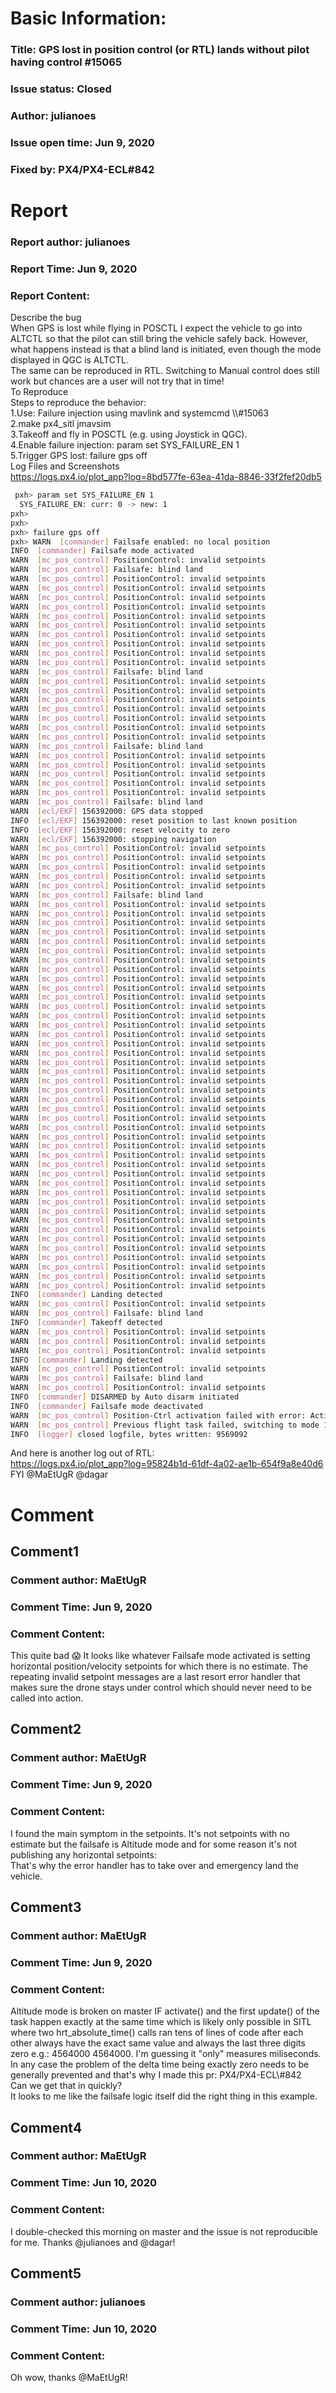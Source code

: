 # Basic Information:
### Title:  GPS lost in position control (or RTL) lands without pilot having control #15065 
### Issue status: Closed
### Author: julianoes
### Issue open time: Jun 9, 2020
### Fixed by: PX4/PX4-ECL#842
# Report
### Report author: julianoes
### Report Time: Jun 9, 2020
### Report Content:   
Describe the bug    
When GPS is lost while flying in POSCTL I expect the vehicle to go into ALTCTL so that the pilot can still bring the vehicle safely back. However, what happens instead is that a blind land is initiated, even though the mode displayed in QGC is ALTCTL.  
The same can be reproduced in RTL. Switching to Manual control does still work but chances are a user will not try that in time!  
To Reproduce    
Steps to reproduce the behavior:  
1.Use: Failure injection using mavlink and systemcmd \\\\\#15063  
2.make px4_sitl jmavsim  
3.Takeoff and fly in POSCTL (e.g. using Joystick in QGC).  
4.Enable failure injection: param set SYS_FAILURE_EN 1  
5.Trigger GPS lost: failure gps off  
Log Files and Screenshots  
https://logs.px4.io/plot_app?log=8bd577fe-63ea-41da-8846-33f2fef20db5  
    
```bash     
 pxh> param set SYS_FAILURE_EN 1        
  SYS_FAILURE_EN: curr: 0 -> new: 1        
pxh>         
pxh>         
pxh> failure gps off        
pxh> WARN  [commander] Failsafe enabled: no local position        
INFO  [commander] Failsafe mode activated        
WARN  [mc_pos_control] PositionControl: invalid setpoints        
WARN  [mc_pos_control] Failsafe: blind land        
WARN  [mc_pos_control] PositionControl: invalid setpoints        
WARN  [mc_pos_control] PositionControl: invalid setpoints        
WARN  [mc_pos_control] PositionControl: invalid setpoints        
WARN  [mc_pos_control] PositionControl: invalid setpoints        
WARN  [mc_pos_control] PositionControl: invalid setpoints        
WARN  [mc_pos_control] PositionControl: invalid setpoints        
WARN  [mc_pos_control] PositionControl: invalid setpoints        
WARN  [mc_pos_control] PositionControl: invalid setpoints        
WARN  [mc_pos_control] PositionControl: invalid setpoints        
WARN  [mc_pos_control] PositionControl: invalid setpoints        
WARN  [mc_pos_control] Failsafe: blind land        
WARN  [mc_pos_control] PositionControl: invalid setpoints        
WARN  [mc_pos_control] PositionControl: invalid setpoints        
WARN  [mc_pos_control] PositionControl: invalid setpoints        
WARN  [mc_pos_control] PositionControl: invalid setpoints        
WARN  [mc_pos_control] PositionControl: invalid setpoints        
WARN  [mc_pos_control] PositionControl: invalid setpoints        
WARN  [mc_pos_control] PositionControl: invalid setpoints        
WARN  [mc_pos_control] Failsafe: blind land        
WARN  [mc_pos_control] PositionControl: invalid setpoints        
WARN  [mc_pos_control] PositionControl: invalid setpoints        
WARN  [mc_pos_control] PositionControl: invalid setpoints        
WARN  [mc_pos_control] PositionControl: invalid setpoints        
WARN  [mc_pos_control] PositionControl: invalid setpoints        
WARN  [mc_pos_control] Failsafe: blind land        
WARN  [ecl/EKF] 156392000: GPS data stopped        
INFO  [ecl/EKF] 156392000: reset position to last known position        
INFO  [ecl/EKF] 156392000: reset velocity to zero        
WARN  [ecl/EKF] 156392000: stopping navigation        
WARN  [mc_pos_control] PositionControl: invalid setpoints        
WARN  [mc_pos_control] PositionControl: invalid setpoints        
WARN  [mc_pos_control] PositionControl: invalid setpoints        
WARN  [mc_pos_control] PositionControl: invalid setpoints        
WARN  [mc_pos_control] PositionControl: invalid setpoints        
WARN  [mc_pos_control] Failsafe: blind land        
WARN  [mc_pos_control] PositionControl: invalid setpoints        
WARN  [mc_pos_control] PositionControl: invalid setpoints        
WARN  [mc_pos_control] PositionControl: invalid setpoints        
WARN  [mc_pos_control] PositionControl: invalid setpoints        
WARN  [mc_pos_control] PositionControl: invalid setpoints        
WARN  [mc_pos_control] PositionControl: invalid setpoints        
WARN  [mc_pos_control] PositionControl: invalid setpoints        
WARN  [mc_pos_control] PositionControl: invalid setpoints        
WARN  [mc_pos_control] PositionControl: invalid setpoints        
WARN  [mc_pos_control] PositionControl: invalid setpoints        
WARN  [mc_pos_control] PositionControl: invalid setpoints        
WARN  [mc_pos_control] PositionControl: invalid setpoints        
WARN  [mc_pos_control] PositionControl: invalid setpoints        
WARN  [mc_pos_control] PositionControl: invalid setpoints        
WARN  [mc_pos_control] PositionControl: invalid setpoints        
WARN  [mc_pos_control] PositionControl: invalid setpoints        
WARN  [mc_pos_control] PositionControl: invalid setpoints        
WARN  [mc_pos_control] PositionControl: invalid setpoints        
WARN  [mc_pos_control] PositionControl: invalid setpoints        
WARN  [mc_pos_control] PositionControl: invalid setpoints        
WARN  [mc_pos_control] PositionControl: invalid setpoints        
WARN  [mc_pos_control] PositionControl: invalid setpoints        
WARN  [mc_pos_control] PositionControl: invalid setpoints        
WARN  [mc_pos_control] PositionControl: invalid setpoints        
WARN  [mc_pos_control] PositionControl: invalid setpoints        
WARN  [mc_pos_control] PositionControl: invalid setpoints        
WARN  [mc_pos_control] PositionControl: invalid setpoints        
WARN  [mc_pos_control] PositionControl: invalid setpoints        
WARN  [mc_pos_control] PositionControl: invalid setpoints        
WARN  [mc_pos_control] PositionControl: invalid setpoints        
WARN  [mc_pos_control] PositionControl: invalid setpoints        
WARN  [mc_pos_control] PositionControl: invalid setpoints        
WARN  [mc_pos_control] PositionControl: invalid setpoints        
WARN  [mc_pos_control] PositionControl: invalid setpoints        
WARN  [mc_pos_control] PositionControl: invalid setpoints        
WARN  [mc_pos_control] PositionControl: invalid setpoints        
WARN  [mc_pos_control] PositionControl: invalid setpoints        
WARN  [mc_pos_control] PositionControl: invalid setpoints        
WARN  [mc_pos_control] PositionControl: invalid setpoints        
WARN  [mc_pos_control] PositionControl: invalid setpoints        
WARN  [mc_pos_control] PositionControl: invalid setpoints        
WARN  [mc_pos_control] PositionControl: invalid setpoints        
INFO  [commander] Landing detected        
WARN  [mc_pos_control] PositionControl: invalid setpoints        
WARN  [mc_pos_control] Failsafe: blind land        
INFO  [commander] Takeoff detected        
WARN  [mc_pos_control] PositionControl: invalid setpoints        
WARN  [mc_pos_control] PositionControl: invalid setpoints        
WARN  [mc_pos_control] PositionControl: invalid setpoints        
INFO  [commander] Landing detected        
WARN  [mc_pos_control] PositionControl: invalid setpoints        
WARN  [mc_pos_control] Failsafe: blind land        
WARN  [mc_pos_control] PositionControl: invalid setpoints        
INFO  [commander] DISARMED by Auto disarm initiated        
INFO  [commander] Failsafe mode deactivated        
WARN  [mc_pos_control] Position-Ctrl activation failed with error: Activation Failed        
WARN  [mc_pos_control] Previous flight task failed, switching to mode 1        
INFO  [logger] closed logfile, bytes written: 9569092        
```  
And here is another log out of RTL:    
https://logs.px4.io/plot_app?log=95824b1d-61df-4a02-ae1b-654f9a8e40d6  
FYI @MaEtUgR @dagar  

# Comment
## Comment1
### Comment author: MaEtUgR
### Comment Time: Jun 9, 2020
### Comment Content:   
This quite bad 😱 It looks like whatever Failsafe mode activated is setting horizontal position/velocity setpoints for which there is no estimate. The repeating invalid setpoint messages are a last resort error handler that makes sure the drone stays under control which should never need to be called into action.  

## Comment2
### Comment author: MaEtUgR
### Comment Time: Jun 9, 2020
### Comment Content:   
I found the main symptom in the setpoints. It's not setpoints with no estimate but the failsafe is Altitude mode and for some reason it's not publishing any horizontal setpoints:    
That's why the error handler has to take over and emergency land the vehicle.  

## Comment3
### Comment author: MaEtUgR
### Comment Time: Jun 9, 2020
### Comment Content:   
Altitude mode is broken on master IF activate() and the first update() of the task happen exactly at the same time which is likely only possible in SITL where two hrt_absolute_time() calls ran tens of lines of code after each other always have the exact same value and always the last three digits zero e.g.: 4564000 4564000. I'm guessing it "only" measures miliseconds. In any case the problem of the delta time being exactly zero needs to be generally prevented and that's why I made this pr: PX4/PX4-ECL\\\#842  
Can we get that in quickly?  
It looks to me like the failsafe logic itself did the right thing in this example.  

## Comment4
### Comment author: MaEtUgR
### Comment Time: Jun 10, 2020
### Comment Content:   
I double-checked this morning on master and the issue is not reproducible for me. Thanks @julianoes and @dagar!  

## Comment5
### Comment author: julianoes
### Comment Time: Jun 10, 2020
### Comment Content:   
Oh wow, thanks @MaEtUgR!  
